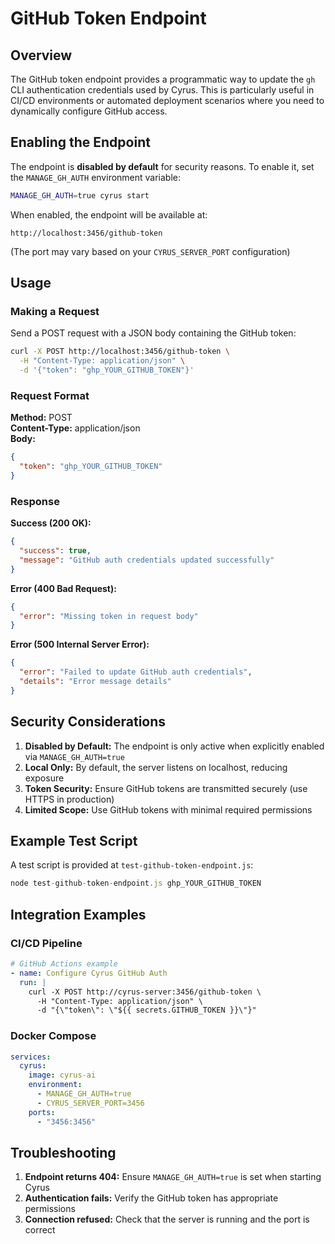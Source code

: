 # GitHub Token Endpoint

## Overview

The GitHub token endpoint provides a programmatic way to update the `gh` CLI authentication credentials used by Cyrus. This is particularly useful in CI/CD environments or automated deployment scenarios where you need to dynamically configure GitHub access.

## Enabling the Endpoint

The endpoint is **disabled by default** for security reasons. To enable it, set the `MANAGE_GH_AUTH` environment variable:

```bash
MANAGE_GH_AUTH=true cyrus start
```

When enabled, the endpoint will be available at:
```
http://localhost:3456/github-token
```

(The port may vary based on your `CYRUS_SERVER_PORT` configuration)

## Usage

### Making a Request

Send a POST request with a JSON body containing the GitHub token:

```bash
curl -X POST http://localhost:3456/github-token \
  -H "Content-Type: application/json" \
  -d '{"token": "ghp_YOUR_GITHUB_TOKEN"}'
```

### Request Format

**Method:** POST  
**Content-Type:** application/json  
**Body:**
```json
{
  "token": "ghp_YOUR_GITHUB_TOKEN"
}
```

### Response

**Success (200 OK):**
```json
{
  "success": true,
  "message": "GitHub auth credentials updated successfully"
}
```

**Error (400 Bad Request):**
```json
{
  "error": "Missing token in request body"
}
```

**Error (500 Internal Server Error):**
```json
{
  "error": "Failed to update GitHub auth credentials",
  "details": "Error message details"
}
```

## Security Considerations

1. **Disabled by Default:** The endpoint is only active when explicitly enabled via `MANAGE_GH_AUTH=true`
2. **Local Only:** By default, the server listens on localhost, reducing exposure
3. **Token Security:** Ensure GitHub tokens are transmitted securely (use HTTPS in production)
4. **Limited Scope:** Use GitHub tokens with minimal required permissions

## Example Test Script

A test script is provided at `test-github-token-endpoint.js`:

```javascript
node test-github-token-endpoint.js ghp_YOUR_GITHUB_TOKEN
```

## Integration Examples

### CI/CD Pipeline

```yaml
# GitHub Actions example
- name: Configure Cyrus GitHub Auth
  run: |
    curl -X POST http://cyrus-server:3456/github-token \
      -H "Content-Type: application/json" \
      -d "{\"token\": \"${{ secrets.GITHUB_TOKEN }}\"}"
```

### Docker Compose

```yaml
services:
  cyrus:
    image: cyrus-ai
    environment:
      - MANAGE_GH_AUTH=true
      - CYRUS_SERVER_PORT=3456
    ports:
      - "3456:3456"
```

## Troubleshooting

1. **Endpoint returns 404:** Ensure `MANAGE_GH_AUTH=true` is set when starting Cyrus
2. **Authentication fails:** Verify the GitHub token has appropriate permissions
3. **Connection refused:** Check that the server is running and the port is correct